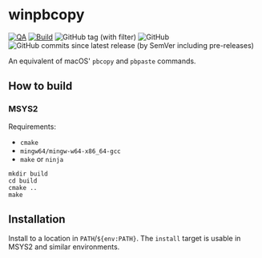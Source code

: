 # winpbcopy

[![QA](https://github.com/Tatsh/winpbcopy/actions/workflows/qa.yml/badge.svg)](https://github.com/Tatsh/winpbcopy/actions/workflows/qa.yml)
[![Build](https://github.com/Tatsh/winpbcopy/actions/workflows/cmake.yml/badge.svg)](https://github.com/Tatsh/winpbcopy/actions/workflows/cmake.yml)
![GitHub tag (with filter)](https://img.shields.io/github/v/tag/Tatsh/winpbcopy)
![GitHub](https://img.shields.io/github/license/Tatsh/winpbcopy)
![GitHub commits since latest release (by SemVer including pre-releases)](https://img.shields.io/github/commits-since/Tatsh/winpbcopy/v0.0.2/master)

An equivalent of macOS' `pbcopy` and `pbpaste` commands.

## How to build

### MSYS2

Requirements:

- `cmake`
- `mingw64/mingw-w64-x86_64-gcc`
- `make` or `ninja`

```shell
mkdir build
cd build
cmake ..
make
```

## Installation

Install to a location in `PATH`/`${env:PATH}`. The `install` target is usable in MSYS2 and similar
environments.
